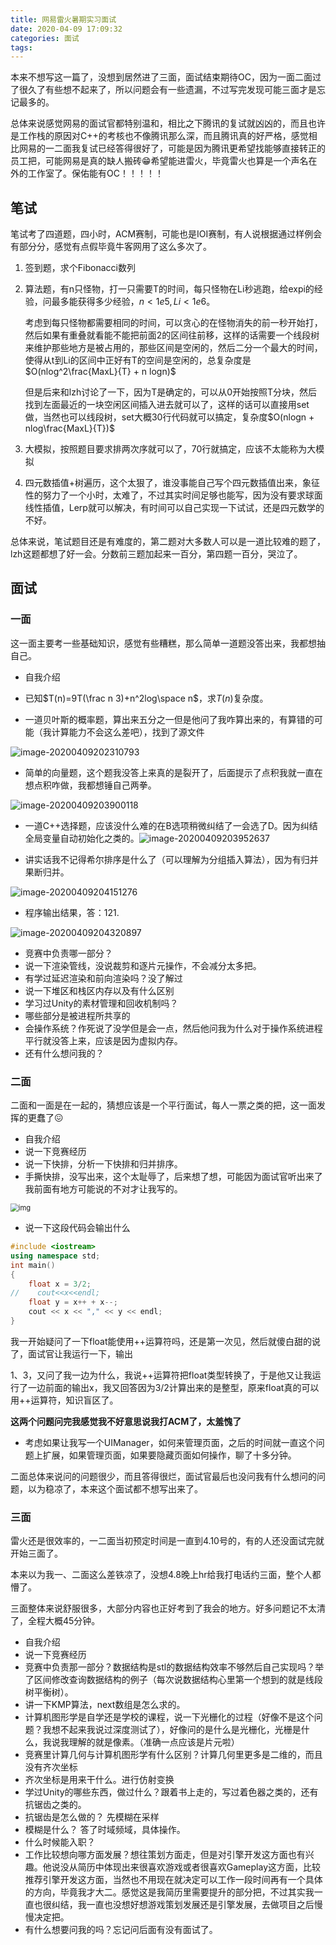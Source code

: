 ```yaml
---
title: 网易雷火暑期实习面试
date: 2020-04-09 17:09:32
categories: 面试
tags:
---
```


本来不想写这一篇了，没想到居然进了三面，面试结束期待OC，因为一面二面过了很久了有些想不起来了，所以问题会有一些遗漏，不过写完发现可能三面才是忘记最多的。

总体来说感觉网易的面试官都特别温和，相比之下腾讯的复试就凶凶的，而且也许是工作栈的原因对C++的考核也不像腾讯那么深，而且腾讯真的好严格，感觉相比网易的一二面我复试已经答得很好了，可能是因为腾讯更希望找能够直接转正的员工把，可能网易是真的缺人搬砖😁希望能进雷火，毕竟雷火也算是一个声名在外的工作室了。保佑能有OC！！！！！

<!-- more -->

## 笔试

笔试考了四道题，四小时，ACM赛制，可能也是IOI赛制，有人说根据通过样例会有部分分，感觉有点假毕竟牛客网用了这么多次了。

1. 签到题，求个Fibonacci数列

2. 算法题，有n只怪物，打一只需要T的时间，每只怪物在Li秒逃跑，给expi的经验，问最多能获得多少经验，$n<1e5,Li<1e6$。

   考虑到每只怪物都需要相同的时间，可以贪心的在怪物消失的前一秒开始打，然后如果有重叠就看能不能把前面2的区间往前移，这样的话需要一个线段树来维护那些地方是被占用的，那些区间是空闲的，然后二分一个最大的时间，使得从t到Li的区间中正好有T的空间是空闲的，总复杂度是$O(nlog^2\frac{MaxL}{T} + n logn)$

   但是后来和lzh讨论了一下，因为T是确定的，可以从0开始按照T分块，然后找到左面最近的一块空闲区间插入进去就可以了，这样的话可以直接用set做，当然也可以线段树，set大概30行代码就可以搞定，复杂度$O(nlogn + nlog\frac{MaxL}{T})$

3. 大模拟，按照题目要求排两次序就可以了，70行就搞定，应该不太能称为大模拟
4. 四元数插值+树遍历，这个太狠了，谁没事能自己写个四元数插值出来，象征性的努力了一个小时，太难了，不过其实时间足够也能写，因为没有要求球面线性插值，Lerp就可以解决，有时间可以自己实现一下试试，还是四元数学的不好。  

总体来说，笔试题目还是有难度的，第二题对大多数人可以是一道比较难的题了，lzh这题都想了好一会。分数前三题加起来一百分，第四题一百分，哭泣了。

## 面试

### 一面

这一面主要考一些基础知识，感觉有些糟糕，那么简单一道题没答出来，我都想抽自己。

+ 自我介绍
+ 已知$T(n)=9T(\frac n 3)+n^2log\space n$，求$T(n)$复杂度。

+ 一道贝叶斯的概率题，算出来五分之一但是他问了我咋算出来的，有算错的可能（我计算能力不会这么差吧），找到了源文件

![image-20200409202310793](https://raw.githubusercontent.com/zhao408639122/Picbed/master/blog/20200409203620.png)

+ 简单的向量题，这个题我没答上来真的是裂开了，后面提示了点积我就一直在想点积咋做，我都想锤自己两拳。

<img src="https://raw.githubusercontent.com/zhao408639122/Picbed/master/blog/20200409203959.png" alt="image-20200409203900118"  />

+ 一道C++选择题，应该没什么难的在B选项稍微纠结了一会选了D。因为纠结全局变量自动初始化之类的。![image-20200409203952637](https://raw.githubusercontent.com/zhao408639122/Picbed/master/blog/20200409204158.png)

+ 讲实话我不记得希尔排序是什么了（可以理解为分组插入算法），因为有归并果断归并。

![image-20200409204151276](https://raw.githubusercontent.com/zhao408639122/Picbed/master/blog/20200409204153.png)

+ 程序输出结果，答：121.

![image-20200409204320897](https://raw.githubusercontent.com/zhao408639122/Picbed/master/blog/20200409204331.png)

+ 竞赛中负责哪一部分？
+ 说一下渲染管线，没说裁剪和逐片元操作，不会减分太多把。
+ 有学过延迟渲染和前向渲染吗？没了解过
+ 说一下堆区和栈区内存以及有什么区别
+ 学习过Unity的素材管理和回收机制吗？
+ 哪些部分是被进程所共享的
+ 会操作系统？作死说了没学但是会一点，然后他问我为什么对于操作系统进程平行就没答上来，应该是因为虚拟内存。
+ 还有什么想问我的？

### 二面

二面和一面是在一起的，猜想应该是一个平行面试，每人一票之类的把，这一面发挥的更蠢了😖

+ 自我介绍
+ 说一下竞赛经历
+ 说一下快排，分析一下快排和归并排序。
+ 手撕快排，没写出来，这个太耻辱了，后来想了想，可能因为面试官听出来了我前面有地方可能说的不对才让我写的。

<img src="https://raw.githubusercontent.com/zhao408639122/Picbed/master/blog/20200409210019.png" alt="img" style="zoom: 80%;" />

+ 说一下这段代码会输出什么

```cpp
#include <iostream>
using namespace std;
int main()
{
    float x = 3/2;
//    cout<<x<<endl;
    float y = x++ + x--;
    cout << x << "," << y << endl;
}
```

我一开始疑问了一下float能使用++运算符吗，还是第一次见，然后就傻白甜的说了，面试官让我运行一下，输出

1、3，又问了我一边为什么，我说++运算符把float类型转换了，于是他又让我运行了一边前面的输出x，我又回答因为3/2计算出来的是整型，原来float真的可以用++运算符，知识盲区了。

**这两个问题问完我感觉我不好意思说我打ACM了，太羞愧了**



+ 考虑如果让我写一个UIManager，如何来管理页面，之后的时间就一直这个问题上扩展，如果管理页面，如果要隐藏页面如何操作，聊了十多分钟。

二面总体来说问的问题很少，而且答得很烂，面试官最后也没问我有什么想问的问题，以为稳凉了，本来这个面试都不想写出来了。

### 三面

雷火还是很效率的，一二面当初预定时间是一直到4.10号的，有的人还没面试完就开始三面了。

本来以为我一、二面这么差铁凉了，没想4.8晚上hr给我打电话约三面，整个人都懵了。

三面整体来说舒服很多，大部分内容也正好考到了我会的地方。好多问题记不太清了，全程大概45分钟。

+ 自我介绍
+ 说一下竞赛经历
+ 竞赛中负责那一部分？数据结构是stl的数据结构效率不够然后自己实现吗？举了区间修改查询数据结构的例子（每次说数据结构心里第一个想到的就是线段树平衡树）。
+ 讲一下KMP算法，next数组是怎么求的。
+ 计算机图形学是自学还是学校的课程，说一下光栅化的过程（好像不是这个问题？我想不起来我说过深度测试了），好像问的是什么是光栅化，光栅是什么，我说我理解的就是像素。（准确一点应该是片元啦）
+ 竞赛里计算几何与计算机图形学有什么区别？计算几何里更多是二维的，而且没有齐次坐标
+ 齐次坐标是用来干什么。进行仿射变换
+ 学过Unity的哪些东西，做过什么？跟着书上走的，写过着色器之类的，还有抗锯齿之类的。
+ 抗锯齿是怎么做的？ 先模糊在采样
+ 模糊是什么？ 答了时域频域，具体操作。
+ 什么时候能入职？
+ 工作比较想向哪方面发展？想往策划方面走，但是对引擎开发这方面也有兴趣。他说没从简历中体现出来很喜欢游戏或者很喜欢Gameplay这方面，比较推荐引擎开发这方面，当然也不用现在就决定可以工作一段时间再有一个具体的方向，毕竟我才大二。感觉这是我简历里需要提升的部分把，不过其实我一直也很纠结，我一直也没想好想游戏策划发展还是引擎发展，去做项目之后慢慢决定把。
+ 有什么想要问我的吗？忘记问后面有没有面试了。